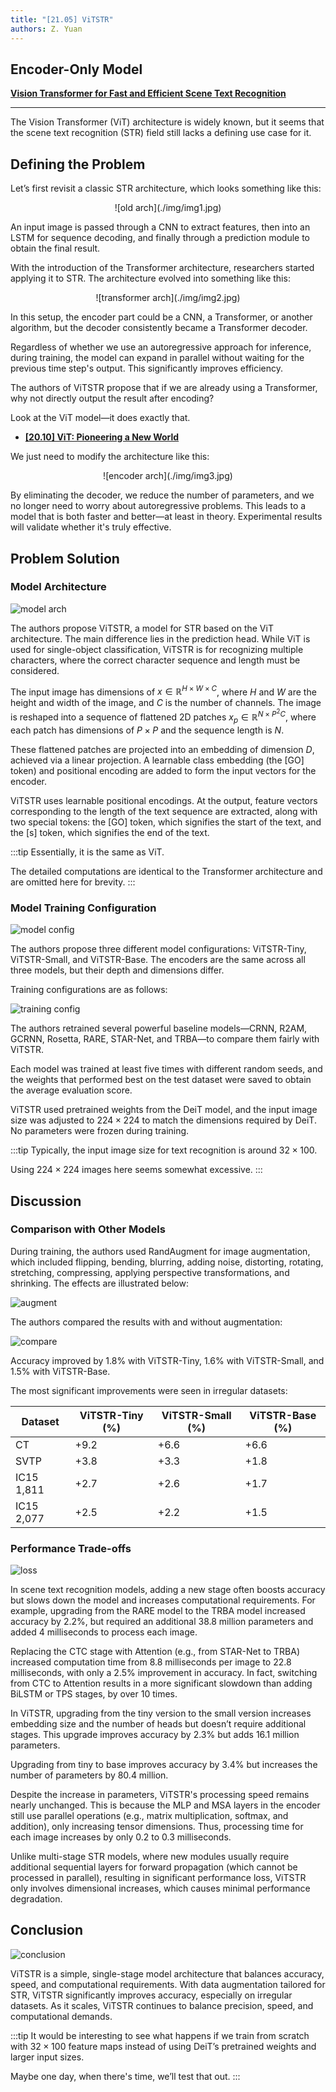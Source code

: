 ```yaml
---
title: "[21.05] ViTSTR"
authors: Z. Yuan
---
```


## Encoder-Only Model

[**Vision Transformer for Fast and Efficient Scene Text Recognition**](https://arxiv.org/abs/2105.08582)

---

The Vision Transformer (ViT) architecture is widely known, but it seems that the scene text recognition (STR) field still lacks a defining use case for it.

## Defining the Problem

Let’s first revisit a classic STR architecture, which looks something like this:

<div align="center">
<figure style={{"width": "60%"}}>
![old arch](./img/img1.jpg)
</figure>
</div>

An input image is passed through a CNN to extract features, then into an LSTM for sequence decoding, and finally through a prediction module to obtain the final result.

With the introduction of the Transformer architecture, researchers started applying it to STR. The architecture evolved into something like this:

<div align="center">
<figure style={{"width": "60%"}}>
![transformer arch](./img/img2.jpg)
</figure>
</div>

In this setup, the encoder part could be a CNN, a Transformer, or another algorithm, but the decoder consistently became a Transformer decoder.

Regardless of whether we use an autoregressive approach for inference, during training, the model can expand in parallel without waiting for the previous time step's output. This significantly improves efficiency.

The authors of ViTSTR propose that if we are already using a Transformer, why not directly output the result after encoding?

Look at the ViT model—it does exactly that.

- [**[20.10] ViT: Pioneering a New World**](../../vision-transformers/2010-vit/index.md)

We just need to modify the architecture like this:

<div align="center">
<figure style={{"width": "60%"}}>
![encoder arch](./img/img3.jpg)
</figure>
</div>

By eliminating the decoder, we reduce the number of parameters, and we no longer need to worry about autoregressive problems. This leads to a model that is both faster and better—at least in theory. Experimental results will validate whether it's truly effective.

## Problem Solution

### Model Architecture

![model arch](./img/img4.jpg)

The authors propose ViTSTR, a model for STR based on the ViT architecture. The main difference lies in the prediction head. While ViT is used for single-object classification, ViTSTR is for recognizing multiple characters, where the correct character sequence and length must be considered.

The input image has dimensions of $x \in \mathbb{R}^{H \times W \times C}$, where $H$ and $W$ are the height and width of the image, and $C$ is the number of channels. The image is reshaped into a sequence of flattened 2D patches $x_p \in \mathbb{R}^{N \times P^2C}$, where each patch has dimensions of $P \times P$ and the sequence length is $N$.

These flattened patches are projected into an embedding of dimension $D$, achieved via a linear projection. A learnable class embedding (the $\text{[GO]}$ token) and positional encoding are added to form the input vectors for the encoder.

ViTSTR uses learnable positional encodings. At the output, feature vectors corresponding to the length of the text sequence are extracted, along with two special tokens: the $\text{[GO]}$ token, which signifies the start of the text, and the $\text{[s]}$ token, which signifies the end of the text.

:::tip
Essentially, it is the same as ViT.

The detailed computations are identical to the Transformer architecture and are omitted here for brevity.
:::

### Model Training Configuration

![model config](./img/img6.jpg)

The authors propose three different model configurations: ViTSTR-Tiny, ViTSTR-Small, and ViTSTR-Base. The encoders are the same across all three models, but their depth and dimensions differ.

Training configurations are as follows:

![training config](./img/img7.jpg)

The authors retrained several powerful baseline models—CRNN, R2AM, GCRNN, Rosetta, RARE, STAR-Net, and TRBA—to compare them fairly with ViTSTR.

Each model was trained at least five times with different random seeds, and the weights that performed best on the test dataset were saved to obtain the average evaluation score.

ViTSTR used pretrained weights from the DeiT model, and the input image size was adjusted to $224 \times 224$ to match the dimensions required by DeiT. No parameters were frozen during training.

:::tip
Typically, the input image size for text recognition is around $32 \times 100$.

Using $224 \times 224$ images here seems somewhat excessive.
:::

## Discussion

### Comparison with Other Models

During training, the authors used RandAugment for image augmentation, which included flipping, bending, blurring, adding noise, distorting, rotating, stretching, compressing, applying perspective transformations, and shrinking. The effects are illustrated below:

![augment](./img/img10.jpg)

The authors compared the results with and without augmentation:

![compare](./img/img8.jpg)

Accuracy improved by 1.8% with ViTSTR-Tiny, 1.6% with ViTSTR-Small, and 1.5% with ViTSTR-Base.

The most significant improvements were seen in irregular datasets:

| Dataset    | ViTSTR-Tiny (%) | ViTSTR-Small (%) | ViTSTR-Base (%) |
| ---------- | --------------- | ---------------- | --------------- |
| CT         | +9.2            | +6.6             | +6.6            |
| SVTP       | +3.8            | +3.3             | +1.8            |
| IC15 1,811 | +2.7            | +2.6             | +1.7            |
| IC15 2,077 | +2.5            | +2.2             | +1.5            |

### Performance Trade-offs

![loss](./img/img9.jpg)

In scene text recognition models, adding a new stage often boosts accuracy but slows down the model and increases computational requirements. For example, upgrading from the RARE model to the TRBA model increased accuracy by 2.2%, but required an additional 38.8 million parameters and added 4 milliseconds to process each image.

Replacing the CTC stage with Attention (e.g., from STAR-Net to TRBA) increased computation time from 8.8 milliseconds per image to 22.8 milliseconds, with only a 2.5% improvement in accuracy. In fact, switching from CTC to Attention results in a more significant slowdown than adding BiLSTM or TPS stages, by over 10 times.

In ViTSTR, upgrading from the tiny version to the small version increases embedding size and the number of heads but doesn’t require additional stages. This upgrade improves accuracy by 2.3% but adds 16.1 million parameters.

Upgrading from tiny to base improves accuracy by 3.4% but increases the number of parameters by 80.4 million.

Despite the increase in parameters, ViTSTR's processing speed remains nearly unchanged. This is because the MLP and MSA layers in the encoder still use parallel operations (e.g., matrix multiplication, softmax, and addition), only increasing tensor dimensions. Thus, processing time for each image increases by only 0.2 to 0.3 milliseconds.

Unlike multi-stage STR models, where new modules usually require additional sequential layers for forward propagation (which cannot be processed in parallel), resulting in significant performance loss, ViTSTR only involves dimensional increases, which causes minimal performance degradation.

## Conclusion

![conclusion](./img/img11.jpg)

ViTSTR is a simple, single-stage model architecture that balances accuracy, speed, and computational requirements. With data augmentation tailored for STR, ViTSTR significantly improves accuracy, especially on irregular datasets. As it scales, ViTSTR continues to balance precision, speed, and computational demands.

:::tip
It would be interesting to see what happens if we train from scratch with $32 \times 100$ feature maps instead of using DeiT’s pretrained weights and larger input sizes.

Maybe one day, when there's time, we’ll test that out.
:::
